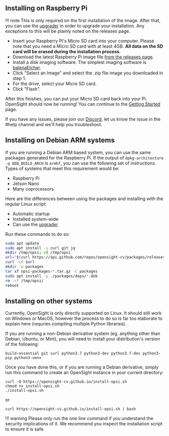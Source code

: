 ## Installing on Raspberry Pi

!!! note
    This is only required on the first installation of the image. After that, you can use the [upgrader](upgrading.md) in order to upgrade your installation. Any exceptions to this will be plainly noted on the releases page.

* Insert your Raspberry Pi's Micro SD card into your computer. Please note that you need a Micro SD card with at least 4GB. **All data on the SD card will be erased during the installation process**.
* Download the latest Raspberry Pi image file [from the releases page](https://github.com/opensight-cv/opsi-gen/releases/latest). 
* Install a disk imaging software. The simplest imaging software is [balenaEtcher](https://www.balena.io/etcher/).
* Click "Select an Image" and select the .zip file image you downloaded in step 1.
* For the drive, select your Micro SD card.
* Click "Flash".

After this finishes, you can put your Micro SD card back into your Pi. OpenSight should now be running! You can continue to the [Getting Started](getting-started.md) page.

If you have any issues, please join our [Discord](https://discord.gg/hPqpdsK), let us know the issue in the #help channel and we'll help you troubleshoot.

## Installing on Debian ARM systems

If you are running a Debian ARM based system, you can use the same packages generated for the Raspberry Pi. If the output of `dpkg-architecture -q DEB_BUILD_ARCH` is `armhf`, you can use the following set of instructions. Types of systems that meet this requirement would be:

* Raspberry Pi
* Jetson Nano
* Many coprocessors

Here are the differences between using the packages and installing with the regular Linux script:

* Automatic startup
* Installed system-wide
* Can use the [upgrader](upgrading.md)

Run these commands to do so:
```bash
sudo apt update
sudo apt install -y curl git jq
mkdir /tmp/opsi; cd /tmp/opsi
url="$(curl https://api.github.com/repos/opensight-cv/packages/releases/latest | jq -r '.["assets"][]["browser_download_url"]' | grep -v with)"
curl -LO $url
mkdir -p packages
tar xf opsi-packages-*.tar.gz -C packages
sudo apt install -y ./packages/deps/*.deb
rm -rf /tmp/opsi/
reboot
```

## Installing on other systems

Currently, OpenSight is only directly supported on Linux. It should still work on Windows or MacOS, however the process to do so is far too elaborate to explain here (requries compiling multiple Python libraries).

If you are running a non-Debian derivative system (eg. anything other than Debian, Ubuntu, or Mint), you will need to install your distribution's version of the following:

```
build-essential git curl python3.7 python3-dev python3.7-dev python3-pip python3-venv
```

Once you have done this, or if you are running a Debian derivative, simply run this command to create an OpenSight instance in your current directory:

```
curl -O https://opensight-cv.github.io/install-opsi.sh
chmod +x install-opsi.sh
./install-opsi.sh
```

or

```
curl https://opensight-cv.github.io/install-opsi.sh | bash
```

!!! warning
    Please only run the one line command if you understand the security implications of it. We recommend you inspect the installation script to ensure it is safe.

